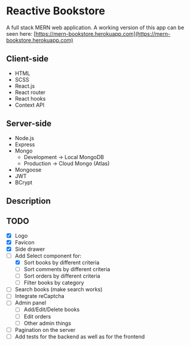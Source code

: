 # Reactive Bookstore

A full stack MERN web application. A working version of this app can be seen here: [https://mern-bookstore.herokuapp.com](https://mern-bookstore.herokuapp.com)

## Client-side
* HTML  
* SCSS  
* React.js  
* React router  
* React hooks  
* Context API  

## Server-side
* Node.js  
* Express  
* Mongo  
  * Development -> Local MongoDB  
  * Production -> Cloud Mongo (Atlas)  
* Mongoose  
* JWT  
* BCrypt  

## Description

## TODO
- [x] Logo
- [x] Favicon
- [x] Side drawer
- [ ] Add Select component for:
  - [x] Sort books by different criteria
  - [ ] Sort comments by different criteria
  - [ ] Sort orders by different criteria
  - [ ] Filter books by category
- [ ] Search books (make search works)
- [ ] Integrate reCaptcha
- [ ] Admin panel
  - [ ] Add/Edit/Delete books
  - [ ] Edit orders
  - [ ] Other admin things
- [ ] Pagination on the server 
- [ ] Add tests for the backend as well as for the frontend